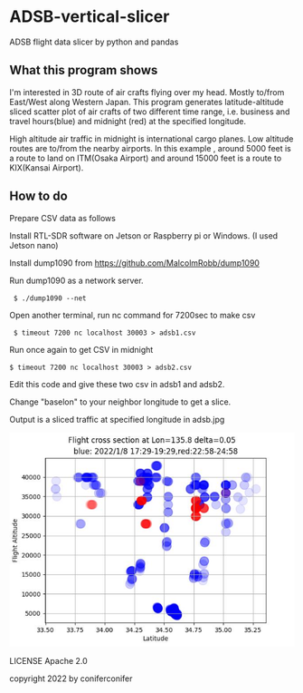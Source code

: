 # ADSB-vertical-slicer
 
ADSB flight data slicer by python and pandas

## What this program shows

I'm interested in 3D route of air crafts flying over my head. Mostly to/from East/West
along Western Japan. 
This program generates latitude-altitude sliced scatter plot of air crafts
of two different time range, i.e. business and travel hours(blue) and midnight (red)
at the specified longitude. 

High altitude air traffic in midnight is international cargo planes.
Low altitude routes are to/from the nearby airports.
In this example , around 5000 feet is a route to land on ITM(Osaka Airport) and around 15000 feet is a route to KIX(Kansai Airport).

## How to do
Prepare CSV data as follows

Install RTL-SDR software on Jetson or Raspberry pi or Windows. (I used Jetson nano)

Install dump1090 from https://github.com/MalcolmRobb/dump1090

Run dump1090 as a network server.

	 $ ./dump1090 --net

Open another terminal, run nc command for 7200sec to make csv

	 $ timeout 7200 nc localhost 30003 > adsb1.csv

Run once again to get CSV in midnight

	$ timeout 7200 nc localhost 30003 > adsb2.csv

Edit this code and give these two csv in adsb1 and adsb2.

Change "baselon" to your neighbor longitude to get a slice.

Output is a sliced traffic at specified longitude in  adsb.jpg

![Fig.1 Sliced air route](adsb.jpg)


LICENSE Apache 2.0

copyright 2022 by coniferconifer
